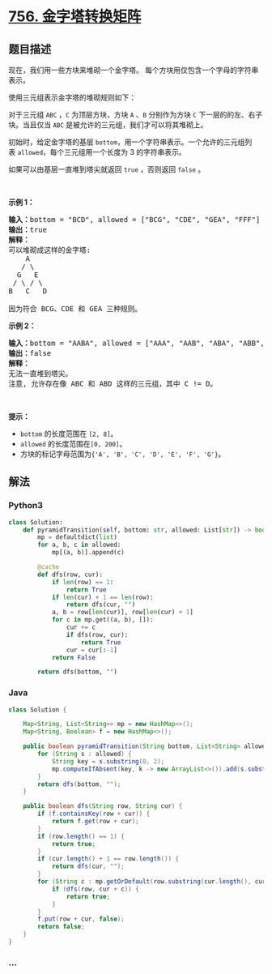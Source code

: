 # [756. 金字塔转换矩阵](https://leetcode-cn.com/problems/pyramid-transition-matrix)



## 题目描述

<!-- 这里写题目描述 -->

<p>现在，我们用一些方块来堆砌一个金字塔。 每个方块用仅包含一个字母的字符串表示。</p>

<p>使用三元组表示金字塔的堆砌规则如下：</p>

<p>对于三元组 <code>ABC</code> ，<code>C</code> 为顶层方块，方块 <code>A</code> 、<code>B</code> 分别作为方块 <code>C</code> 下一层的的左、右子块。当且仅当 <code>ABC</code> 是被允许的三元组，我们才可以将其堆砌上。</p>

<p>初始时，给定金字塔的基层 <code>bottom</code>，用一个字符串表示。一个允许的三元组列表 <code>allowed</code>，每个三元组用一个长度为 3 的字符串表示。</p>

<p>如果可以由基层一直堆到塔尖就返回 <code>true</code> ，否则返回 <code>false</code> 。</p>

<p> </p>

<p><strong>示例 1：</strong></p>

<pre>
<strong>输入：</strong>bottom = "BCD", allowed = ["BCG", "CDE", "GEA", "FFF"]
<strong>输出：</strong>true
<strong>解释：</strong>
可以堆砌成这样的金字塔:
    A
   / \
  G   E
 / \ / \
B   C   D

因为符合 BCG、CDE 和 GEA 三种规则。
</pre>

<p><strong>示例 2：</strong></p>

<pre>
<strong>输入：</strong>bottom = "AABA", allowed = ["AAA", "AAB", "ABA", "ABB", "BAC"]
<strong>输出：</strong>false
<strong>解释：</strong>
无法一直堆到塔尖。
注意, 允许存在像 ABC 和 ABD 这样的三元组，其中 C != D。
</pre>

<p> </p>

<p><strong>提示：</strong></p>

<ul>
	<li><code>bottom</code> 的长度范围在 <code>[2, 8]</code>。</li>
	<li><code>allowed</code> 的长度范围在<code>[0, 200]</code>。</li>
	<li>方块的标记字母范围为<code>{'A', 'B', 'C', 'D', 'E', 'F', 'G'}</code>。</li>
</ul>


## 解法

<!-- 这里可写通用的实现逻辑 -->

<!-- tabs:start -->

### **Python3**

<!-- 这里可写当前语言的特殊实现逻辑 -->

```python
class Solution:
    def pyramidTransition(self, bottom: str, allowed: List[str]) -> bool:
        mp = defaultdict(list)
        for a, b, c in allowed:
            mp[(a, b)].append(c)

        @cache
        def dfs(row, cur):
            if len(row) == 1:
                return True
            if len(cur) + 1 == len(row):
                return dfs(cur, "")
            a, b = row[len(cur)], row[len(cur) + 1]
            for c in mp.get((a, b), []):
                cur += c
                if dfs(row, cur):
                    return True
                cur = cur[:-1]
            return False

        return dfs(bottom, "")
```

### **Java**

<!-- 这里可写当前语言的特殊实现逻辑 -->

```java
class Solution {

    Map<String, List<String>> mp = new HashMap<>();
    Map<String, Boolean> f = new HashMap<>();

    public boolean pyramidTransition(String bottom, List<String> allowed) {
        for (String s : allowed) {
            String key = s.substring(0, 2);
            mp.computeIfAbsent(key, k -> new ArrayList<>()).add(s.substring(2));
        }
        return dfs(bottom, "");
    }

    public boolean dfs(String row, String cur) {
        if (f.containsKey(row + cur)) {
            return f.get(row + cur);
        }
        if (row.length() == 1) {
            return true;
        }
        if (cur.length() + 1 == row.length()) {
            return dfs(cur, "");
        }
        for (String c : mp.getOrDefault(row.substring(cur.length(), cur.length() + 2), new ArrayList<>())) {
            if (dfs(row, cur + c)) {
                return true;
            }
        }
        f.put(row + cur, false);
        return false;
    }
}
```

### **...**

```

```

<!-- tabs:end -->
